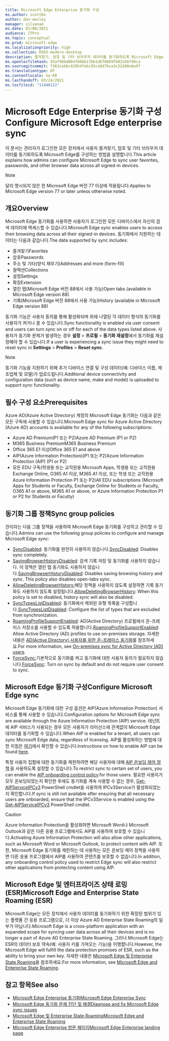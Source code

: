 ```yaml
---
title: Microsoft Edge Enterprise 동기화 구성
ms.author: scottbo
author: dan-wesley
manager: silvanam
ms.date: 03/08/2021
audience: ITPro
ms.topic: conceptual
ms.prod: microsoft-edge
ms.localizationpriority: high
ms.collection: M365-modern-desktop
description: 즐겨찾기, 암호 및 기타 브라우저 데이터를 동기화하도록 Microsoft Edge를 구성하는 관리자 및 사용자 옵션입니다.
ms.openlocfilehash: 93af96bd864f08bb17bb1d6f0669f602a56fd8ca
ms.sourcegitcommit: f363ceb6c42054fabc95ce8d7bca3c52d80e6a9f
ms.translationtype: HT
ms.contentlocale: ko-KR
ms.lasthandoff: 03/24/2021
ms.locfileid: "11448122"
---
```

# <a name="configure-microsoft-edge-enterprise-sync"></a><span data-ttu-id="126c6-103">Microsoft Edge Enterprise 동기화 구성</span><span class="sxs-lookup"><span data-stu-id="126c6-103">Configure Microsoft Edge enterprise sync</span></span>

<span data-ttu-id="126c6-104">이 문서는 관리자가 로그인한 모든 장치에서 사용자 즐겨찾기, 암호 및 기타 브라우저 데이터를 동기화하도록 Microsoft Edge를 구성하는 방법을 설명합니다.</span><span class="sxs-lookup"><span data-stu-id="126c6-104">This article explains how admins can configure Microsoft Edge to sync user favorites, passwords, and other browser data across all signed-in devices.</span></span>

> [!NOTE]
> <span data-ttu-id="126c6-105">달리 명시되지 않은 한 Microsoft Edge 버전 77 이상에 적용됩니다.</span><span class="sxs-lookup"><span data-stu-id="126c6-105">Applies to Microsoft Edge version 77 or later unless otherwise noted.</span></span>

## <a name="overview"></a><span data-ttu-id="126c6-106">개요</span><span class="sxs-lookup"><span data-stu-id="126c6-106">Overview</span></span>

<span data-ttu-id="126c6-107">Microsoft Edge 동기화를 사용하면 사용자가 로그인한 모든 디바이스에서 자신의 검색 데이터에 액세스할 수 있습니다.</span><span class="sxs-lookup"><span data-stu-id="126c6-107">Microsoft Edge sync enables users to access their browsing data across all their signed-in devices.</span></span> <span data-ttu-id="126c6-108">동기화에서 지원하는 데이터는 다음과 같습니다.</span><span class="sxs-lookup"><span data-stu-id="126c6-108">The data supported by sync includes:</span></span>

- <span data-ttu-id="126c6-109">즐겨찾기</span><span class="sxs-lookup"><span data-stu-id="126c6-109">Favorites</span></span>
- <span data-ttu-id="126c6-110">암호</span><span class="sxs-lookup"><span data-stu-id="126c6-110">Passwords</span></span>
- <span data-ttu-id="126c6-111">주소 및 기타(양식 채우기)</span><span class="sxs-lookup"><span data-stu-id="126c6-111">Addresses and more (form-fill)</span></span>
- <span data-ttu-id="126c6-112">컬렉션</span><span class="sxs-lookup"><span data-stu-id="126c6-112">Collections</span></span>
- <span data-ttu-id="126c6-113">설정</span><span class="sxs-lookup"><span data-stu-id="126c6-113">Settings</span></span>
- <span data-ttu-id="126c6-114">확장</span><span class="sxs-lookup"><span data-stu-id="126c6-114">Extension</span></span>
- <span data-ttu-id="126c6-115">열린 탭(Microsoft Edge 버전 88에서 사용 가능)</span><span class="sxs-lookup"><span data-stu-id="126c6-115">Open tabs (available in Microsoft Edge version 88)</span></span>
- <span data-ttu-id="126c6-116">기록(Microsoft Edge 버전 88에서 사용 가능)</span><span class="sxs-lookup"><span data-stu-id="126c6-116">History (available in Microsoft Edge version 88)</span></span>

<span data-ttu-id="126c6-117">동기화 기능은 사용자 동의를 통해 활성화되며 위에 나열된 각 데이터 형식의 동기화를 사용자가 켜거나 끌 수 있습니다.</span><span class="sxs-lookup"><span data-stu-id="126c6-117">Sync functionality is enabled via user consent and users can turn sync on or off for each of the data types listed above.</span></span> <span data-ttu-id="126c6-118">사용자가 동기화 문제가 발생하는 경우 **설정** > **프로필** > **동기화 재설정**에서 동기화를 재설정해야 할 수 있습니다.</span><span class="sxs-lookup"><span data-stu-id="126c6-118">If a user is experiencing a sync issue they might need to reset sync in **Settings** > **Profiles** > **Reset sync**.</span></span>

> [!NOTE]
> <span data-ttu-id="126c6-119">동기화 기능을 지원하기 위해 추가 디바이스 연결 및 구성 데이터(예: 디바이스 이름, 제조업체 및 모델)가 업로드됩니다.</span><span class="sxs-lookup"><span data-stu-id="126c6-119">Additional device connectivity and configuration data (such as device name, make and model) is uploaded to support sync functionality.</span></span>

## <a name="prerequisites"></a><span data-ttu-id="126c6-120">필수 구성 요소</span><span class="sxs-lookup"><span data-stu-id="126c6-120">Prerequisites</span></span>

<span data-ttu-id="126c6-121">Azure AD(Azure Active Directory) 계정의 Microsoft Edge 동기화는 다음과 같은 모든 구독에 사용할 수 있습니다.</span><span class="sxs-lookup"><span data-stu-id="126c6-121">Microsoft Edge sync for Azure Active Directory (Azure AD) accounts is available for any of the following subscriptions:</span></span>

- <span data-ttu-id="126c6-122">Azure AD Premium(P1 또는 P2)</span><span class="sxs-lookup"><span data-stu-id="126c6-122">Azure AD Premium (P1 or P2)</span></span>
- <span data-ttu-id="126c6-123">M365 Business Premium</span><span class="sxs-lookup"><span data-stu-id="126c6-123">M365 Business Premium</span></span>
- <span data-ttu-id="126c6-124">Office 365 E1 이상</span><span class="sxs-lookup"><span data-stu-id="126c6-124">Office 365 E1 and above</span></span>
- <span data-ttu-id="126c6-125">AIP(Azure Information Protection)(P1 또는 P2)</span><span class="sxs-lookup"><span data-stu-id="126c6-125">Azure Information Protection (AIP) (P1 or P2)</span></span>
- <span data-ttu-id="126c6-126">모든 EDU 구독(학생용 또는 교직원용 Microsoft Apps, 학생용 또는 교직원용 Exchange Online, O365 A1 이상, M365 A1 이상, 또는 학생 또는 교직원용 Azure Information Protection P1 또는 P2)</span><span class="sxs-lookup"><span data-stu-id="126c6-126">All EDU subscriptions (Microsoft Apps for Students or Faculty, Exchange Online for Students or Faculty, O365 A1 or above, M365 A1 or above, or Azure Information Protection P1 or P2 for Students or Faculty)</span></span>

## <a name="sync-group-policies"></a><span data-ttu-id="126c6-127">동기화 그룹 정책</span><span class="sxs-lookup"><span data-stu-id="126c6-127">Sync group policies</span></span>

<span data-ttu-id="126c6-128">관리자는 다음 그룹 정책을 사용하여 Microsoft Edge 동기화를 구성하고 관리할 수 있습니다.</span><span class="sxs-lookup"><span data-stu-id="126c6-128">Admins can use the following group policies to configure and manage Microsoft Edge sync:</span></span>

- <span data-ttu-id="126c6-129">[SyncDisabled](./microsoft-edge-policies.md#syncdisabled): 동기화를 완전히 사용하지 않습니다.</span><span class="sxs-lookup"><span data-stu-id="126c6-129">[SyncDisabled](./microsoft-edge-policies.md#syncdisabled): Disables sync completely.</span></span>
- <span data-ttu-id="126c6-130">[SavingBrowserHistoryDisabled](./microsoft-edge-policies.md#savingbrowserhistorydisabled): 검색 기록 저장 및 동기화를 사용하지 않습니다. 이 정책은 열린 탭 동기화도 사용하지 않습니다.</span><span class="sxs-lookup"><span data-stu-id="126c6-130">[SavingBrowserHistoryDisabled](./microsoft-edge-policies.md#savingbrowserhistorydisabled): Disables saving browsing history and sync. This policy also disables open-tabs sync.</span></span>
- <span data-ttu-id="126c6-131">[AllowDeletingBrowserHistory:](./microsoft-edge-policies.md#allowdeletingbrowserhistory)해당 정책을 사용하지 않도록 설정하면 기록 동기화도 사용하지 않도록 설정됩니다.</span><span class="sxs-lookup"><span data-stu-id="126c6-131">[AllowDeletingBrowserHistory](./microsoft-edge-policies.md#allowdeletingbrowserhistory): When this policy is set to disabled, history sync will also be disabled.</span></span>
- <span data-ttu-id="126c6-132">[SyncTypesListDisabled](./microsoft-edge-policies.md#synctypeslistdisabled): 동기화에서 제외된 유형 목록을 구성합니다.</span><span class="sxs-lookup"><span data-stu-id="126c6-132">[SyncTypesListDisabled](./microsoft-edge-policies.md#synctypeslistdisabled): Configure the list of types that are excluded from synchronization.</span></span>
- <span data-ttu-id="126c6-133">[RoamingProfileSupportEnabled](./microsoft-edge-policies.md#roamingprofilesupportenabled): AD(Active Directory) 프로필에서 온-프레미스 저장소를 사용할 수 있도록 허용합니다.</span><span class="sxs-lookup"><span data-stu-id="126c6-133">[RoamingProfileSupportEnabled](./microsoft-edge-policies.md#roamingprofilesupportenabled): Allow Active Directory (AD) profiles to use on-premises storage.</span></span> <span data-ttu-id="126c6-134">자세한 내용은 [AD(Active Directory) 사용자를 위한 온-프레미스 동기화](./microsoft-edge-on-premises-sync.md)를 참조하세요.</span><span class="sxs-lookup"><span data-stu-id="126c6-134">For more information, see [On-premises sync for Active Directory (AD) users](./microsoft-edge-on-premises-sync.md).</span></span>
- <span data-ttu-id="126c6-135">[ForceSync:]( https://docs.microsoft.com/deployedge/microsoft-edge-policies#forcesync)기본적으로 동기화를 켜고 동기화에 대한 사용자 동의가 필요하지 않습니다.</span><span class="sxs-lookup"><span data-stu-id="126c6-135">[ForceSync]( https://docs.microsoft.com/deployedge/microsoft-edge-policies#forcesync): Turn on sync by default and do not require user consent to sync.</span></span>  

## <a name="configure-microsoft-edge-sync"></a><span data-ttu-id="126c6-136">Microsoft Edge 동기화 구성</span><span class="sxs-lookup"><span data-stu-id="126c6-136">Configure Microsoft Edge sync</span></span>

<span data-ttu-id="126c6-137">Microsoft Edge 동기화에 대한 구성 옵션은 AIP(Azure Information Protection) 서비스를 통해 사용할 수 있습니다.</span><span class="sxs-lookup"><span data-stu-id="126c6-137">Configuration options for Microsoft Edge sync are available through the Azure Information Protection (AIP) service.</span></span> <span data-ttu-id="126c6-138">테넌트에 AIP 서비스가 사용되는 경우 모든 사용자가 라이선스에 관계없이 Microsoft Edge 데이터를 동기화할 수 있습니다.</span><span class="sxs-lookup"><span data-stu-id="126c6-138">When AIP is enabled for a tenant, all users can sync Microsoft Edge data, regardless of licensing.</span></span> <span data-ttu-id="126c6-139">AIP를 활성화하는 방법에 대한 지침은 [여기](/azure/information-protection/activate-office365)에서 확인할 수 있습니다.</span><span class="sxs-lookup"><span data-stu-id="126c6-139">Instructions on how to enable AIP can be found [here](/azure/information-protection/activate-office365).</span></span>

<span data-ttu-id="126c6-140">특정 사용자 집합에 대한 동기화를 제한하려면 해당 사용자에 대해 [AIP 온보딩 제어 정책](/powershell/module/aipservice/set-aipserviceonboardingcontrolpolicy?preserve-view=true&view=azureipps) 을 사용하도록 설정할 수 있습니다.</span><span class="sxs-lookup"><span data-stu-id="126c6-140">To restrict sync to certain set of users, you can enable the [AIP onboarding control policy](/powershell/module/aipservice/set-aipserviceonboardingcontrolpolicy?preserve-view=true&view=azureipps) for those users.</span></span> <span data-ttu-id="126c6-141">필요한 사용자가 모두 온보딩되었는지 확인한 후에도 동기화를 계속 사용할 수 없는 경우, [Get-AIPServiceIPCv3](/powershell/module/aipservice/get-aipserviceipcv3?preserve-view=true&view=azureipps) PowerShell cmdlet을 사용하여 IPCv3Service가 활성화되었는지 확인합니다.</span><span class="sxs-lookup"><span data-stu-id="126c6-141">If sync is still not available after ensuring that all necessary users are onboarded, ensure that the IPCv3Service is enabled using the [Get-AIPServiceIPCv3](/powershell/module/aipservice/get-aipserviceipcv3?preserve-view=true&view=azureipps)  PowerShell cmdlet.</span></span>

> [!CAUTION]
> <span data-ttu-id="126c6-142">Azure Information Protection을 활성화하면 Microsoft Word나 Microsoft Outlook과 같은 다른 응용 프로그램에서도 AIP를 사용하여 보호할 수 있습니다.</span><span class="sxs-lookup"><span data-stu-id="126c6-142">Activating Azure Information Protection will also allow other applications, such as Microsoft Word or Microsoft Outlook, to protect content with AIP.</span></span> <span data-ttu-id="126c6-143">또한, Microsoft Edge 동기화를 제한하는 데 사용하는 모든 온보딩 제어 정책을 사용하면 다른 응용 프로그램에서 AIP를 사용하여 콘텐츠를 보호할 수 없습니다.</span><span class="sxs-lookup"><span data-stu-id="126c6-143">In addition, any onboarding control policy used to restrict Edge sync will also restrict other applications from protecting content using AIP.</span></span>

## <a name="microsoft-edge-and-enterprise-state-roaming-esr"></a><span data-ttu-id="126c6-144">Microsoft Edge 및 엔터프라이즈 상태 로밍(ESR)</span><span class="sxs-lookup"><span data-stu-id="126c6-144">Microsoft Edge and Enterprise State Roaming (ESR)</span></span>

<span data-ttu-id="126c6-145">Microsoft Edge는 모든 장치에서 사용자 데이터를 동기화하기 위한 확장된 범위가 있는 플랫폼 간 응용 프로그램으로, 더 이상 Azure AD Enterprise State Roaming의 일부가 아닙니다.</span><span class="sxs-lookup"><span data-stu-id="126c6-145">Microsoft Edge is a cross-platform application with an expanded scope for syncing user data across all their devices and is no longer a part of Azure AD Enterprise State Roaming.</span></span> <span data-ttu-id="126c6-146">그러나 Microsoft Edge는 ESR의 데이터 보호 약속(예: 사용자 키를 가져오는 기능)을 이행합니다.</span><span class="sxs-lookup"><span data-stu-id="126c6-146">However, the Microsoft Edge will fulfill the data protection promises of ESR, such as the ability to bring your own key.</span></span> <span data-ttu-id="126c6-147">자세한 내용은 [Microsoft Edge 및 Enterprise State Roaming](microsoft-edge-enterprise-state-roaming.md)을 참조하세요.</span><span class="sxs-lookup"><span data-stu-id="126c6-147">For more information, see [Microsoft Edge and Enterprise State Roaming](microsoft-edge-enterprise-state-roaming.md).</span></span>

## <a name="see-also"></a><span data-ttu-id="126c6-148">참고 항목</span><span class="sxs-lookup"><span data-stu-id="126c6-148">See also</span></span>

- [<span data-ttu-id="126c6-149">Microsoft Edge Enterprise 동기화</span><span class="sxs-lookup"><span data-stu-id="126c6-149">Microsoft Edge Enterprise Sync</span></span>](microsoft-edge-enterprise-sync.md)
- [<span data-ttu-id="126c6-150">Microsoft Edge 동기화 문제 진단 및 해결</span><span class="sxs-lookup"><span data-stu-id="126c6-150">Diagnose and fix Microsoft Edge sync issues</span></span>](microsoft-edge-troubleshoot-enterprise-sync.md)
- [<span data-ttu-id="126c6-151">Microsoft Edge 및 Enterprise State Roaming</span><span class="sxs-lookup"><span data-stu-id="126c6-151">Microsoft Edge and Enterprise State Roaming</span></span>](microsoft-edge-enterprise-state-roaming.md)
- [<span data-ttu-id="126c6-152">Microsoft Edge Enterprise 방문 페이지</span><span class="sxs-lookup"><span data-stu-id="126c6-152">Microsoft Edge Enterprise landing page</span></span>](https://aka.ms/EdgeEnterprise)